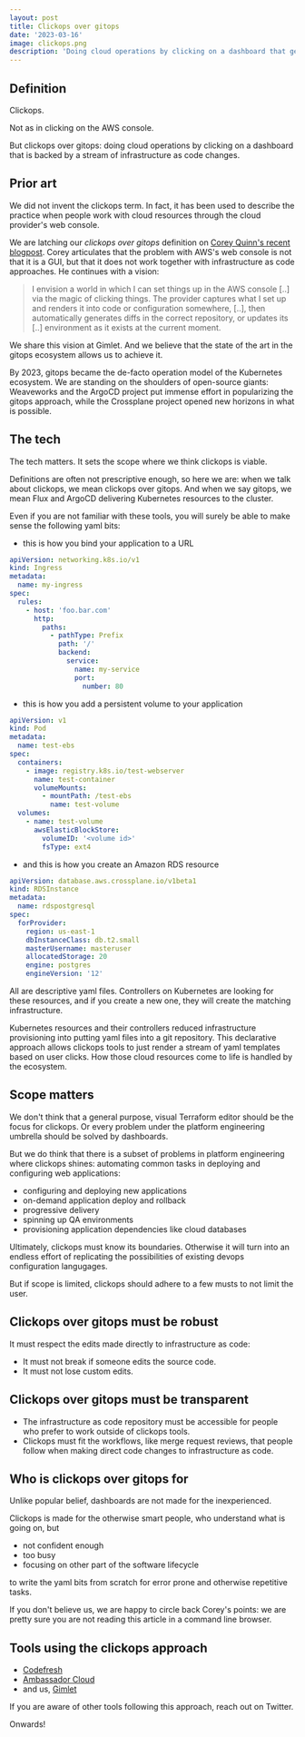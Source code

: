 ```yaml
---
layout: post
title: Clickops over gitops
date: '2023-03-16'
image: clickops.png
description: 'Doing cloud operations by clicking on a dashboard that generates a stream of infrastructure as code changes.'
---
```


## Definition

Clickops.

Not as in clicking on the AWS console.

But clickops over gitops: doing cloud operations by clicking on a dashboard that is backed by a stream of infrastructure as code changes.

## Prior art

We did not invent the clickops term. In fact, it has been used to describe the practice when people work with cloud resources through the cloud provider's web console.

We are latching our _clickops over gitops_ definition on [Corey Quinn's recent blogpost](https://www.lastweekinaws.com/blog/clickops/). Corey articulates that the problem with AWS's web console is not that it is a GUI, but that it does not work together with infrastructure as code approaches. He continues with a vision:

> I envision a world in which I can set things up in the AWS console [..] via the magic of clicking things. The provider captures what I set up and renders it into code or configuration somewhere, [..], then automatically generates diffs in the correct repository, or updates its [..] environment as it exists at the current moment.

We share this vision at Gimlet. And we believe that the state of the art in the gitops ecosystem allows us to achieve it.

By 2023, gitops became the de-facto operation model of the Kubernetes ecosystem. We are standing on the shoulders of open-source giants: Weaveworks and the ArgoCD project put immense effort in popularizing the gitops approach, while the Crossplane project opened new horizons in what is possible.

## The tech

The tech matters. It sets the scope where we think clickops is viable.

Definitions are often not prescriptive enough, so here we are: when we talk about clickops, we mean clickops over gitops. And when we say gitops, we mean Flux and ArgoCD delivering Kubernetes resources to the cluster.

Even if you are not familiar with these tools, you will surely be able to make sense the following yaml bits:

- this is how you bind your application to a URL

```yaml
apiVersion: networking.k8s.io/v1
kind: Ingress
metadata:
  name: my-ingress
spec:
  rules:
    - host: 'foo.bar.com'
      http:
        paths:
          - pathType: Prefix
            path: '/'
            backend:
              service:
                name: my-service
                port:
                  number: 80
```

- this is how you add a persistent volume to your application

```yaml
apiVersion: v1
kind: Pod
metadata:
  name: test-ebs
spec:
  containers:
    - image: registry.k8s.io/test-webserver
      name: test-container
      volumeMounts:
        - mountPath: /test-ebs
          name: test-volume
  volumes:
    - name: test-volume
      awsElasticBlockStore:
        volumeID: '<volume id>'
        fsType: ext4
```

- and this is how you create an Amazon RDS resource

```yaml
apiVersion: database.aws.crossplane.io/v1beta1
kind: RDSInstance
metadata:
  name: rdspostgresql
spec:
  forProvider:
    region: us-east-1
    dbInstanceClass: db.t2.small
    masterUsername: masteruser
    allocatedStorage: 20
    engine: postgres
    engineVersion: '12'
```

All are descriptive yaml files. Controllers on Kubernetes are looking for these resources, and if you create a new one, they will create the matching infrastructure.

Kubernetes resources and their controllers reduced infrastructure provisioning into putting yaml files into a git repository. This declarative approach allows clickops tools to just render a stream of yaml templates based on user clicks. How those cloud resources come to life is handled by the ecosystem.

## Scope matters

We don't think that a general purpose, visual Terraform editor should be the focus for clickops. Or every problem under the platform engineering umbrella should be solved by dashboards.

But we do think that there is a subset of problems in platform engineering where clickops shines: automating common tasks in deploying and configuring web applications:

- configuring and deploying new applications
- on-demand application deploy and rollback
- progressive delivery
- spinning up QA environments
- provisioning application dependencies like cloud databases

Ultimately, clickops must know its boundaries. Otherwise it will turn into an endless effort of replicating the possibilities of existing devops configuration langugages.

But if scope is limited, clickops should adhere to a few musts to not limit the user.

## Clickops over gitops must be robust

It must respect the edits made directly to infrastructure as code:

- It must not break if someone edits the source code.
- It must not lose custom edits.

## Clickops over gitops must be transparent

- The infrastructure as code repository must be accessible for people who prefer to work outside of clickops tools.
- Clickops must fit the workflows, like merge request reviews, that people follow when making direct code changes to infrastructure as code.

## Who is clickops over gitops for

Unlike popular belief, dashboards are not made for the inexperienced.

Clickops is made for the otherwise smart people, who understand what is going on, but

- not confident enough
- too busy
- focusing on other part of the software lifecycle

to write the yaml bits from scratch for error prone and otherwise repetitive tasks.

If you don't believe us, we are happy to circle back Corey's points: we are pretty sure you are not reading this article in a command line browser.

## Tools using the clickops approach

- [Codefresh](https://codefresh.io/)
- [Ambassador Cloud](https://www.getambassador.io/products/ambassador-cloud)
- and us, [Gimlet](https://gimlet.io)

If you are aware of other tools following this approach, reach out on Twitter.

Onwards!

